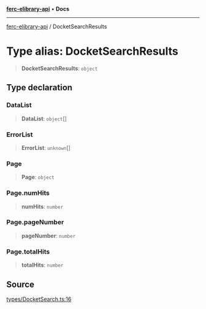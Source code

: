 [**ferc-elibrary-api**](../README.md) • **Docs**

***

[ferc-elibrary-api](../globals.md) / DocketSearchResults

# Type alias: DocketSearchResults

> **DocketSearchResults**: `object`

## Type declaration

### DataList

> **DataList**: `object`[]

### ErrorList

> **ErrorList**: `unknown`[]

### Page

> **Page**: `object`

### Page.numHits

> **numHits**: `number`

### Page.pageNumber

> **pageNumber**: `number`

### Page.totalHits

> **totalHits**: `number`

## Source

[types/DocketSearch.ts:16](https://github.com/4very/ferc-elibrary-api/blob/26cf3a80a2b0f4f142a63a2fbb278e16f26a1d37/src/types/DocketSearch.ts#L16)
